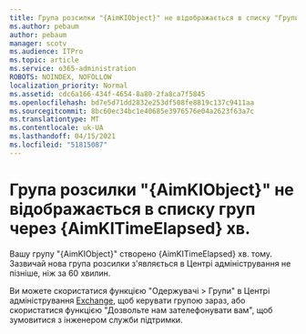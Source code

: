 ```yaml
---
title: Група розсилки "{AimKIObject}" не відображається в списку "Групи" через {AimKITimeElapsed} хв.
ms.author: pebaum
author: pebaum
manager: scotv
ms.audience: ITPro
ms.topic: article
ms.service: o365-administration
ROBOTS: NOINDEX, NOFOLLOW
localization_priority: Normal
ms.assetid: cdc6a166-434f-4654-8a80-2fa8ca7f5845
ms.openlocfilehash: bd7e5d71dd2832e253df508fe8819c137c9411aa
ms.sourcegitcommit: 8bc60ec34bc1e40685e3976576e04a2623f63a7c
ms.translationtype: MT
ms.contentlocale: uk-UA
ms.lasthandoff: 04/15/2021
ms.locfileid: "51815087"
---
```

# <a name="distribution-group-aimkiobject-not-showing-in-groups-list-after-aimkitimeelapsed-minutes"></a>Група розсилки "{AimKIObject}" не відображається в списку груп через {AimKITimeElapsed} хв.

Вашу групу "{AimKIObject}" створено {AimKITimeElapsed} хв. тому. Зазвичай нова група розсилки з'являється в Центрі адміністрування не пізніше, ніж за 60 хвилин.
  
Ви можете скористатися функцією "Одержувачі > Групи" в Центрі адміністрування [Exchange,](https://outlook.office365.com/ecp/?rfr=Admin_o365&amp;exsvurl=1&amp;mkt=en-US.aspx) щоб керувати групою зараз, або скористатися функцією "Дозвольте нам зателефонувати вам", щоб зумовитися з інженером служби підтримки. 
  